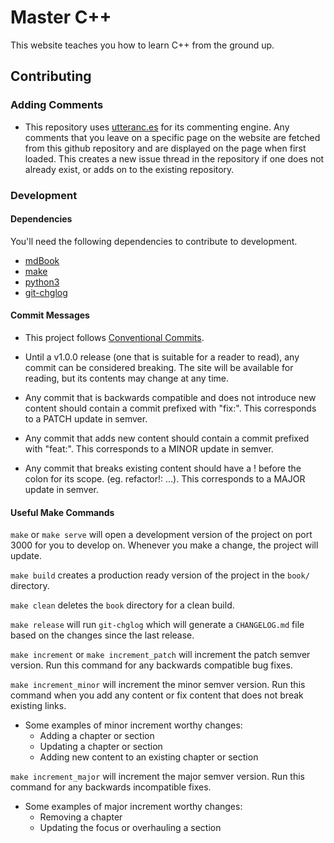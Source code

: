 # Master C++

This website teaches you how to learn C++ from the ground up.

## Contributing

### Adding Comments

- This repository uses [utteranc.es](https://utteranc.es/) for its commenting engine. Any comments that you leave on a specific page on the website are fetched from this github repository and are displayed on the page when first loaded. This creates a new issue thread in the repository if one does not already exist, or adds on to the existing repository.

### Development

#### Dependencies

You'll need the following dependencies to contribute to development.

- [mdBook](https://github.com/rust-lang/mdBook#installation)
- [make](https://linux.die.net/man/1/make)
- [python3](https://www.python.org/downloads/)
- [git-chglog](https://github.com/git-chglog/git-chglog)

#### Commit Messages

- This project follows [Conventional Commits](https://www.conventionalcommits.org/en/v1.0.0/).

- Until a v1.0.0 release (one that is suitable for a reader to read), any commit can be considered breaking. The site will be available for reading, but its contents may change at any time.

- Any commit that is backwards compatible and does not introduce new content should contain a commit prefixed with "fix:". This corresponds to a PATCH update in semver.
- Any commit that adds new content should contain a commit prefixed with "feat:". This corresponds to a MINOR update in semver.
- Any commit that breaks existing content should have a ! before the colon for its scope. (eg. refactor!: ...). This corresponds to a MAJOR update in semver.

#### Useful Make Commands

`make` or `make serve` will open a development version of the project on port 3000 for you to develop on. Whenever you make a change, the project will update.

`make build` creates a production ready version of the project in the `book/` directory.

`make clean` deletes the `book` directory for a clean build.

`make release` will run `git-chglog` which will generate a `CHANGELOG.md` file based on the changes since the last release.

`make increment` or `make increment_patch` will increment the patch semver version. Run this command for any backwards compatible bug fixes.

`make increment_minor` will increment the minor semver version. Run this command when you add any content or fix content that does not break existing links.

- Some examples of minor increment worthy changes:
  - Adding a chapter or section
  - Updating a chapter or section
  - Adding new content to an existing chapter or section

`make increment_major` will increment the major semver version. Run this command for any backwards incompatible fixes.

- Some examples of major increment worthy changes:
  - Removing a chapter
  - Updating the focus or overhauling a section
